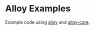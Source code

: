 # Alloy Examples

Example code using [alloy](https://github.com/alloy-rs/alloy) and [alloy-core](https://github.com/alloy-rs/core).